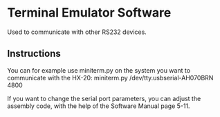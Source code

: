 # Terminal Emulator Software
Used to communicate with other RS232 devices.

## Instructions
You can for example use miniterm.py on the system you want to communicate with the HX-20:
  miniterm.py /dev/tty.usbserial-AH070BRN 4800

If you want to change the serial port parameters, you can adjust the assembly code, with the help of the Software Manual page 5-11.
